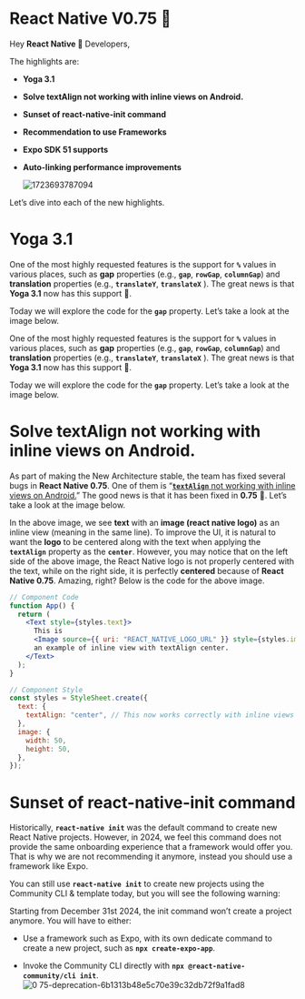 # React Native V0.75 🚀

Hey **React Native 💙** Developers,

The highlights are:

- **Yoga 3.1**

- **Solve textAlign not working with inline views on Android.**

- **Sunset of react-native-init command**

- **Recommendation to use Frameworks**

- **Expo SDK 51 supports**

- **Auto-linking performance improvements**

  ![1723693787094](https://github.com/user-attachments/assets/da210206-3174-4ebb-9bdf-89c84ab3cf77)

Let’s dive into each of the new highlights.

# **Yoga 3.1**

One of the most highly requested features is the support for **`%`** values in various places, such as **gap** properties (e.g., **`gap`**, **`rowGap`**, **`columnGap`**) and **translation** properties (e.g., **`translateY`**, **`translateX`** ). The great news is that **Yoga 3.1** now has this support 🚀.

Today we will explore the code for the **`gap`** property. Let’s take a look at the image below.

One of the most highly requested features is the support for **`%`** values in various places, such as **gap** properties (e.g., **`gap`**, **`rowGap`**, **`columnGap`**) and **translation** properties (e.g., **`translateY`**, **`translateX`** ). The great news is that **Yoga 3.1** now has this support 🚀.

Today we will explore the code for the **`gap`** property. Let’s take a look at the image below.

# **Solve textAlign not working with inline views on Android.**

As part of making the New Architecture stable, the team has fixed several bugs in **React Native 0.75**. One of them is “[**`textAlign`** not working with inline views on Android.](https://github.com/facebook/react-native/pull/44146)” The good news is that it has been fixed in **0.75** 🎯. Let’s take a look at the image below.

In the above image, we see **text** with an **image (react native logo)** as an inline view (meaning in the same line). To improve the UI, it is natural to want the **logo** to be centered along with the text when applying the **`textAlign`** property as the **`center`**. However, you may notice that on the left side of the above image, the React Native logo is not properly centered with the text, while on the right side, it is perfectly **centered** because of **React Native 0.75**. Amazing, right? Below is the code for the above image.

```jsx
// Component Code
function App() {
  return (
    <Text style={styles.text}>
      This is
      <Image source={{ uri: "REACT_NATIVE_LOGO_URL" }} style={styles.image} />
      an example of inline view with textAlign center.
    </Text>
  );
}

// Component Style
const styles = StyleSheet.create({
  text: {
    textAlign: "center", // This now works correctly with inline views
  },
  image: {
    width: 50,
    height: 50,
  },
});
```

# **Sunset of react-native-init command**

Historically, **`react-native init`** was the default command to create new React Native projects. However, in 2024, we feel this command does not provide the same onboarding experience that a framework would offer you. That is why we are not recommending it anymore, instead you should use a framework like Expo.

You can still use **`react-native init`** to create new projects using the Community CLI & template today, but you will see the following warning:

Starting from December 31st 2024, the init command won’t create a project anymore. You will have to either:

- Use a framework such as Expo, with its own dedicate command to create a new project, such as
  **`npx create-expo-app`**.

- Invoke the Community CLI directly with **`npx @react-native-community/cli init`**.
  ![0 75-deprecation-6b1313b48e5c70e39c32db72f9a1fad8](https://github.com/user-attachments/assets/b0f2205f-0844-4a37-a479-6a28ec14c6cd)

